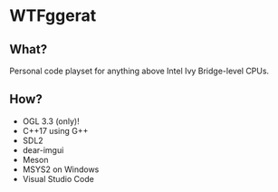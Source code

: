 # WTFggerat

## What?

Personal code playset for anything above Intel Ivy Bridge-level CPUs.

## How?

* OGL 3.3 (only)!
* C++17 using G++
* SDL2
* dear-imgui
* Meson
* MSYS2 on Windows
* Visual Studio Code
